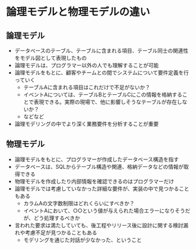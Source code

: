 # 論理モデルと物理モデルの違い

## 論理モデル

- データベースのテーブル、テーブルに含まれる項目、テーブル同士の関連性をモデル図として表現したもの
- 論理モデルは、プログラマー以外の人でも理解することが可能
- 論理モデルをもとに、顧客やチームとの間でシステムについて要件定義を行っていく
  - テーブルAに含まれる項目はこれだけで不足がないか？
  - イベントAについては、テーブルBとテーブルCにこの情報を格納することで表現できる。実際の現場で、他に影響しそうなテーブルが存在しないか？
  - などなど
- 論理モデリングの中でより深く業務要件を分析することが重要
  
## 物理モデル

- 論理モデルをもとに、プログラマーが作成したデータベース構造を指す
- データベースは、SQLからテーブル構造や関連、格納データなどの情報が取得できる
- 物理モデルを作成したり内部情報を確認できるのはプログラマーだけ
- 論理モデルでは考慮していなかった詳細な要件が、実装の中で見つかることもある
  - カラムAの文字数制限はどれくらいにすべきか？
  - イベントAにおいて、○○という値が与えられた場合エラーになりそうだが、どう処理するべきか
- 言われた要求は満たしていても、後工程やリリース後に設計に関する検討漏れや考慮不足が見つかることもある
  - モデリングを通じた対話が少なかった、ということ
  